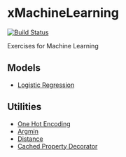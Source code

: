 # xMachineLearning
[![Build Status](https://travis-ci.org/wp-lai/xmachinelearning.svg?branch=master)](https://travis-ci.org/wp-lai/xmachinelearning)

Exercises for Machine Learning

## Models
+ [Logistic Regression](logistic_regression/)

## Utilities
+ [One Hot Encoding](utilities/onehot.py)
+ [Argmin](utilities/argmin.py)
+ [Distance](utilities/distance.py)
+ [Cached Property Decorator](utilities/cached_property.py)
